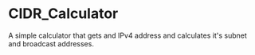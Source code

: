 # CIDR_Calculator
A simple calculator that gets and IPv4 address and calculates it's subnet and broadcast addresses.
